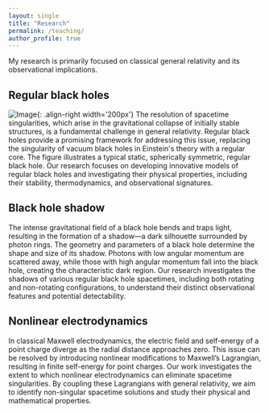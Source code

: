 ```yaml
---
layout: single
title: "Research"
permalink: /teaching/
author_profile: true
---
```


My research is primarily focused on classical general relativity and its observational implications.

## Regular black holes
![Image](/images/RBH.jpeg){: .align-right width='200px'}
The resolution of spacetime singularities, which arise in the gravitational collapse of initially stable structures, is a fundamental challenge in general relativity. Regular black holes provide a promising framework for addressing this issue, replacing the singularity of vacuum black holes in Einstein's theory with a regular core. The figure illustrates a typical static, spherically symmetric, regular black hole. Our research focuses on developing innovative models of regular black holes and investigating their physical properties, including their stability, thermodynamics, and observational signatures.


## Black hole shadow
The intense gravitational field of a black hole bends and traps light, resulting in the formation of a shadow—a dark silhouette surrounded by photon rings. The geometry and parameters of a black hole determine the shape and size of its shadow. Photons with low angular momentum are scattered away, while those with high angular momentum fall into the black hole, creating the characteristic dark region. Our research investigates the shadows of various regular black hole spacetimes, including both rotating and non-rotating configurations, to understand their distinct observational features and potential detectability.


## Nonlinear electrodynamics
In classical Maxwell electrodynamics, the electric field and self-energy of a point charge diverge as the radial distance approaches zero. This issue can be resolved by introducing nonlinear modifications to Maxwell’s Lagrangian, resulting in finite self-energy for point charges. Our work investigates the extent to which nonlinear electrodynamics can eliminate spacetime singularities. By coupling these Lagrangians with general relativity, we aim to identify non-singular spacetime solutions and study their physical and mathematical properties.


